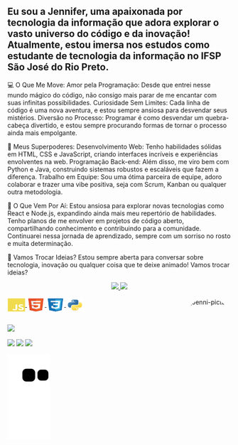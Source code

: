 ## Eu sou a Jennifer, uma apaixonada por tecnologia da informação que adora explorar o vasto universo do código e da inovação! Atualmente, estou imersa nos estudos como estudante de tecnologia da informação no IFSP São José do Rio Preto.

💻 O Que Me Move:
Amor pela Programação: Desde que entrei nesse mundo mágico do código, não consigo mais parar de me encantar com suas infinitas possibilidades.
Curiosidade Sem Limites: Cada linha de código é uma nova aventura, e estou sempre ansiosa para desvendar seus mistérios.
Diversão no Processo: Programar é como desvendar um quebra-cabeça divertido, e estou sempre procurando formas de tornar o processo ainda mais empolgante.

🚀 Meus Superpoderes:
Desenvolvimento Web: Tenho habilidades sólidas em HTML, CSS e JavaScript, criando interfaces incríveis e experiências envolventes na web.
Programação Back-end: Além disso, me viro bem com Python e Java, construindo sistemas robustos e escaláveis que fazem a diferença.
Trabalho em Equipe: Sou uma ótima parceira de equipe, adoro colaborar e trazer uma vibe positiva, seja com Scrum, Kanban ou qualquer outra metodologia.

🌱 O Que Vem Por Aí:
Estou ansiosa para explorar novas tecnologias como React e Node.js, expandindo ainda mais meu repertório de habilidades.
Tenho planos de me envolver em projetos de código aberto, compartilhando conhecimento e contribuindo para a comunidade.
Continuarei nessa jornada de aprendizado, sempre com um sorriso no rosto e muita determinação.

💬 Vamos Trocar Ideias?
Estou sempre aberta para conversar sobre tecnologia, inovação ou qualquer coisa que te deixe animado! Vamos trocar ideias?

<div align="center">
  <a href="https://github.com/DevJenniferPereira">
  <img height="180em" src="https://github-readme-stats.vercel.app/api?username=Jenniballerini&show_icons=true&theme=dracula&include_all_commits=true&count_private=true"/>
  <img height="180em" src="https://github-readme-stats.vercel.app/api/top-langs/?username=Jenniballerini&layout=compact&langs_count=7&theme=dracula"/>
</div>
<div style="display: inline_block"><br>
  <img align="center" alt="Jenni-Js" height="30" width="40" src="https://raw.githubusercontent.com/devicons/devicon/master/icons/javascript/javascript-plain.svg">
  <img align="center" alt="Jenni-HTML" height="30" width="40" src="https://raw.githubusercontent.com/devicons/devicon/master/icons/html5/html5-original.svg">
  <img align="center" alt="Jenni-CSS" height="30" width="40" src="https://raw.githubusercontent.com/devicons/devicon/master/icons/css3/css3-original.svg">
  <img align="center" alt="Jenni-Python" height="30" width="40" src="https://raw.githubusercontent.com/devicons/devicon/master/icons/python/python-original.svg">
  <img align="right" alt="Jenni-picture" height="150" style="border-radius:50px;" src="https://avatars.githubusercontent.com/u/68968414?v=4">
</div>

  ##

<div>
  <a href="https://instagram.com/devjenp" target="_blank"><img src="https://img.shields.io/badge/-Instagram-%23E4405F?style=for-the-badge&logo=instagram&logoColor=white" target="_blank"></a>

 <a href="https://discord.gg/wagxzStdcR" target="_blank"><img src="https://img.shields.io/badge/Discord-7289DA?style=for-the-badge&logo=discord&logoColor=white" target="_blank"></a>
  <a href = "mailto:devjenniferpereira@gmail.com"><img src="https://img.shields.io/badge/-Gmail-%23333?style=for-the-badge&logo=gmail&logoColor=white" target="_blank"></a>
  <a href="https://www.linkedin.com/in/devjenniferp" target="_blank"><img src="https://img.shields.io/badge/-LinkedIn-%230077B5?style=for-the-badge&logo=linkedin&logoColor=white" target="_blank"></a>

  ![Snake animation](https://github.com/Rafaballerini/Rafaballerini/blob/output/github-contribution-grid-snake.svg)

</div>
